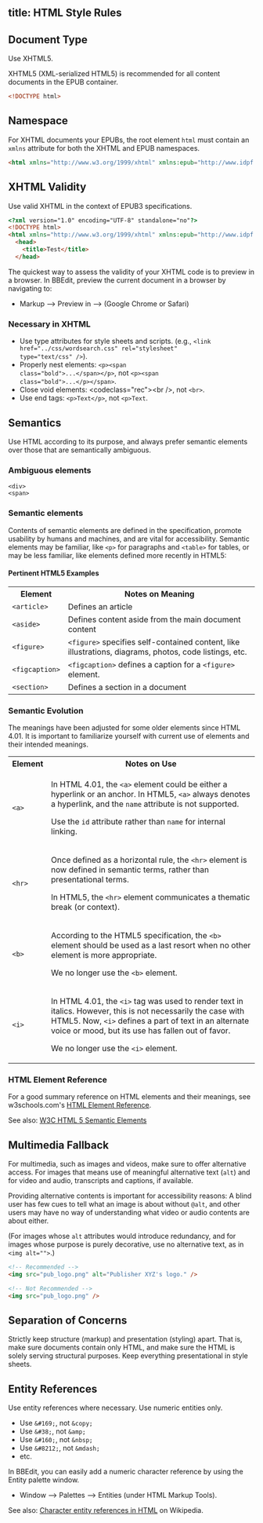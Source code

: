 title: HTML Style Rules
---

## Document Type

Use XHTML5.

XHTML5 (XML-serialized HTML5) is recommended for all content documents in the EPUB container.

```html
<!DOCTYPE html>
```

## Namespace

For XHTML documents your EPUBs, the root element <code>html</code> must contain an <code>xmlns</code> attribute for both the XHTML and EPUB namespaces.

```html
<html xmlns="http://www.w3.org/1999/xhtml" xmlns:epub="http://www.idpf.org/2007/ops">
```

## XHTML Validity

Use valid XHTML in the context of EPUB3 specifications.

```html
<?xml version="1.0" encoding="UTF-8" standalone="no"?>
<!DOCTYPE html>
<html xmlns="http://www.w3.org/1999/xhtml" xmlns:epub="http://www.idpf.org/2007/ops">
  <head>
    <title>Test</title>
  </head>
```

<aside class="tip">The quickest way to assess the validity of your XHTML code is to preview in a browser. In BBEdit, preview the current document in a browser by navigating to:<ul><li>Markup --> Preview in --> (Google Chrome or Safari)</li></ul></aside>

### Necessary in XHTML

* Use type attributes for style sheets and scripts. (e.g., <code class="rec">&#60;link href="../css/wordsearch.css" rel="stylesheet" type="text/css" /&#62;</code>).
* Properly nest elements: <code class="rec">&#60;p&#62;&#60;span class="bold"&#62;...&#60;/span&#62;&#60;/p&#62;</code>, not <code class="not">&#60;p&#62;&#60;span class="bold"&#62;...&#60;/p&#62;&#60;/span&#62;</code>.
* Close void elements: <codeclass="rec">&#60;br /&#62;</code>, not <code class="not">&#60;br&#62;</code>.
* Use end tags: <code class="rec">&#60;p&#62;Text&#60;/p&#62;</code>, not <code class="not">&#60;p&#62;Text</code>.

## Semantics

Use HTML according to its purpose, and always prefer semantic elements over those that are semantically ambiguous.

### Ambiguous elements

<code>&#60;div&#62;</code><br /><code>&#60;span&#62;</code>

### Semantic elements

Contents of semantic elements are defined in the specification, promote usability by humans and machines, and are vital for accessibility. Semantic elements may be familiar, like <code>&#60;p&#62;</code> for paragraphs and <code>&#60;table&#62;</code> for tables, or may be less familiar, like elements defined more recently in HTML5:

#### Pertinent HTML5 Examples

<table><tr><th>Element</th><th>Notes on Meaning</th></tr><tr><td><code>&#60;article&#62;</code></td><td>Defines an article</td></tr><tr><td><code>&#60;aside&#62;</code></td><td>Defines content aside from the main document content</td></tr><tr><td><code>&#60;figure&#62;</code></td><td><code>&#60;figure&#62;</code> specifies self-contained content, like illustrations, diagrams, photos, code listings, etc.</td></tr><tr><td><code>&#60;figcaption&#62;</code></td><td><code>&#60;figcaption&#62;</code> defines a caption for a <code>&#60;figure&#62;</code> element.</td></tr><tr><td><code>&#60;section&#62;</code></td><td>Defines a section in a document</td></tr></table>

### Semantic Evolution

The meanings have been adjusted for some older elements since HTML 4.01. It is important to familiarize yourself with current use of elements and their intended meanings.

<table><tr><th>Element</th><th>Notes on Use</th></tr><tr><td><code>&#60;a&#62;</code></td><td><p>In HTML 4.01, the <code>&#60;a&#62;</code> element could be either a hyperlink or an anchor. In HTML5, <code>&#60;a&#62;</code> always denotes a hyperlink, and the <code class="not">name</code> attribute is not supported.</p><p>Use the <code>id</code> attribute rather than <code class="not">name</code> for internal linking.</p></td></tr><tr><td><code>&#60;hr&#62;</code></td><td><p>Once defined as a horizontal rule, the <code>&#60;hr&#62;</code> element is now defined in semantic terms, rather than presentational terms.</p><p>In HTML5, the <code>&#60;hr&#62;</code> element communicates a thematic break (or context).</p></td></tr><tr><td><code>&#60;b&#62;</code></td><td><p>According to the HTML5 specification, the <code class="not">&#60;b&#62;</code> element should be used as a last resort when no other element is more appropriate.</p><p>We no longer use the <code class="not">&#60;b&#62;</code> element.</p></td></tr><tr><td><code>&#60;i&#62;</code></td><td><p>In HTML 4.01, the <code class="not">&#60;i&#62;</code> tag was used to render text in italics. However, this is not necessarily the case with HTML5. Now, <code class="not">&#60;i&#62;</code> defines a part of text in an alternate voice or mood, but its use has fallen out of favor.</p><p>We no longer use the <code class="not">&#60;i&#62;</code> element.</p></td></tr></table>

### HTML Element Reference

For a good summary reference on HTML elements and their meanings, see w3schools.com's [HTML Element Reference](http://www.w3schools.com/tags/default.asp).

See also: [W3C HTML 5 Semantic Elements](https://w3c.github.io/html/dom.html#elements-semantics)

## Multimedia Fallback

For multimedia, such as images and videos, make sure to offer alternative access. For images that means use of meaningful alternative text (<code>alt</code>) and for video and audio, transcripts and captions, if available.

Providing alternative contents is important for accessibility reasons: A blind user has few cues to tell what an image is about without <code class="lang-none">@alt</code>, and other users may have no way of understanding what video or audio contents are about either.

<aside class="caution">(For images whose <code>alt</code> attributes would introduce redundancy, and for images whose purpose is purely decorative, use no alternative text, as in <code>&#60;img alt=""&#62;</code>.)</aside>

```html
<!-- Recommended -->
<img src="pub_logo.png" alt="Publisher XYZ's logo." />

<!-- Not Recommended -->
<img src="pub_logo.png" />
```

## Separation of Concerns

Strictly keep structure (markup) and presentation (styling) apart. That is, make sure documents contain only HTML, and make sure the HTML is solely serving structural purposes. Keep everything presentational in style sheets.

## Entity References

Use entity references where necessary. Use numeric entities only.

* Use <code class="rec">&#38;#169;</code>, not <code class="not">&#38;copy;</code>
* Use <code class="rec">&#38;#38;</code>, not <code class="not">&#38;amp;</code>
* Use <code class="rec">&#38;#160;</code>, not <code class="not">&#38;nbsp;</code>
* Use <code class="rec">&#38;#8212;</code>, not <code class="not">&#38;mdash;</code>
* etc.

<aside class="tip">In BBEdit, you can easily add a numeric character reference by using the Entity palette window.<ul><li>Window --> Palettes --> Entities (under HTML Markup Tools).</li></ul></aside>

See also: [Character entity references in HTML](https://en.wikipedia.org/wiki/List_of_XML_and_HTML_character_entity_references#Character_entity_references_in_HTML) on Wikipedia.